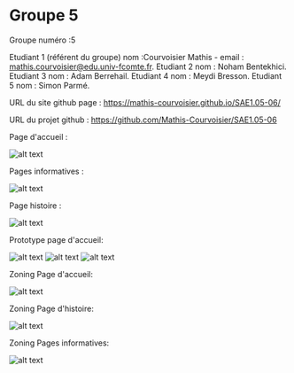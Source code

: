 # Groupe 5

﻿Groupe numéro :5
 
Etudiant 1 (référent du groupe) nom :Courvoisier Mathis - email : mathis.courvoisier@edu.univ-fcomte.fr.
Etudiant 2 nom : Noham Bentekhici.
Etudiant 3 nom : Adam Berrehail.
Etudiant 4 nom : Meydi Bresson.
Etudiant 5 nom : Simon Parmé.

URL du site github page : https://mathis-courvoisier.github.io/SAE1.05-06/

URL du projet github : https://github.com/Mathis-Courvoisier/SAE1.05-06


Page d'accueil : 

![alt text](https://github.com/Mathis-Courvoisier/SAE1.05-06/blob/main/img1)

Pages informatives : 

![alt text](https://github.com/Mathis-Courvoisier/SAE1.05-06/blob/main/img2)

Page histoire :

![alt text]( https://github.com/Mathis-Courvoisier/SAE1.05-06/blob/main/SAE1.05.06/images/wf3.png)


Prototype page d'accueil:

![alt text](https://github.com/Mathis-Courvoisier/SAE1.05-06/blob/main/SAE1.05.06/images/Page1_site.png)
![alt text](https://github.com/Mathis-Courvoisier/SAE1.05-06/blob/main/SAE1.05.06/images/page2_site.png)
![alt text](https://github.com/Mathis-Courvoisier/SAE1.05-06/blob/main/SAE1.05.06/images/page3_site.png)





Zoning Page d'accueil:

![alt text](https://github.com/Mathis-Courvoisier/SAE1.05-06/blob/main/SAE1.05.06/images/Zoning%20PageAccueil.png)

Zoning Page d'histoire:

![alt text](https://github.com/Mathis-Courvoisier/SAE1.05-06/blob/main/SAE1.05.06/images/ZoningPageHistoire.png)

Zoning Pages informatives:

![alt text](https://github.com/Mathis-Courvoisier/SAE1.05-06/blob/main/SAE1.05.06/images/ZoningPageInformative.png)
